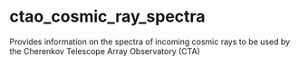 # ctao_cosmic_ray_spectra
Provides information on the spectra of incoming cosmic rays to be used by the Cherenkov Telescope Array Observatory (CTA)
